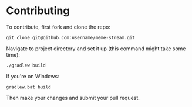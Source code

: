 # Contributing

To contribute, first fork and clone the repo:
```
git clone git@github.com:username/meme-stream.git
```

Navigate to project directory and set it up (this command might take some time):
```
./gradlew build
```

If you're on Windows:
```
gradlew.bat build
```

Then make your changes and submit your pull request.
